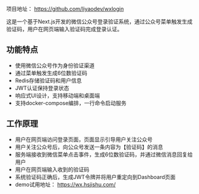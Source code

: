 项目地址： https://github.com/liyaodev/wxlogin

这是一个基于Next.js开发的微信公众号登录验证系统，通过公众号菜单触发生成验证码，用户在网页端输入验证码完成登录认证。

## 功能特点

- 使用微信公众号作为身份验证渠道
- 通过菜单触发生成6位数验证码
- Redis存储验证码和用户信息
- JWT认证保持登录状态
- 响应式UI设计，支持移动端和桌面端
- 支持docker-compose编排，一行命令启动服务

## 工作原理

- 用户在网页端访问登录页面，页面显示引导用户关注公众号
- 用户关注公众号后，向公众号发送一条内容为【验证码】的消息
- 服务端接收到微信菜单点击事件，生成6位数验证码，并通过微信消息回复给用户
- 用户在网页端输入收到的验证码
- 系统验证码正确后，生成JWT令牌并将用户重定向到Dashboard页面
- demo试用地址： https://wx.hsjishu.com/